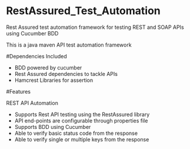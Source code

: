 # RestAssured_Test_Automation
Rest Assured test automation framework for testing REST and SOAP APIs using Cucumber BDD

This is a java maven API test automation framework

#Dependencies Included

- BDD powered by cucumber
- Rest Assured dependencies to tackle APIs
- Hamcrest Libraries for assertion

#Features

REST API Automation
- Supports Rest API testing using the RestAssured library
- API end-points are configurable through properties file
- Supports BDD using Cucumber
- Able to verify basic status code from the response
- Able to verify single or multiple keys from the response
